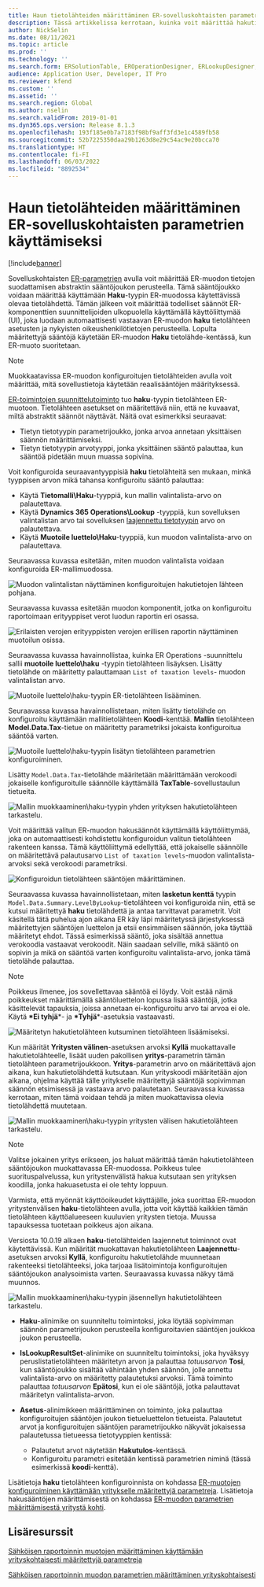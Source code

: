 ```yaml
---
title: Haun tietolähteiden määrittäminen ER-sovelluskohtaisten parametrien käyttämiseksi
description: Tässä artikkelissa kerrotaan, kuinka voit määrittää hakutietolähteet sähköisen raportoinnin (ER) muodoissa käyttämään ER-sovelluskohtaisia parametreja.
author: NickSelin
ms.date: 08/11/2021
ms.topic: article
ms.prod: ''
ms.technology: ''
ms.search.form: ERSolutionTable, EROperationDesigner, ERLookupDesigner, ERComponentLookupStructureEditing
audience: Application User, Developer, IT Pro
ms.reviewer: kfend
ms.custom: ''
ms.assetid: ''
ms.search.region: Global
ms.author: nselin
ms.search.validFrom: 2019-01-01
ms.dyn365.ops.version: Release 8.1.3
ms.openlocfilehash: 193f185e0b7a7183f98bf9aff3fd3e1c4589fb58
ms.sourcegitcommit: 52b7225350daa29b1263d8e29c54ac9e20bcca70
ms.translationtype: HT
ms.contentlocale: fi-FI
ms.lasthandoff: 06/03/2022
ms.locfileid: "8892534"
---
```

# <a name="configure-lookup-data-sources-to-use-er-application-specific-parameters"></a>Haun tietolähteiden määrittäminen ER-sovelluskohtaisten parametrien käyttämiseksi 

[!include[banner](../includes/banner.md)]

Sovelluskohtaisten [ER-parametrien](general-electronic-reporting.md) avulla voit määrittää ER-muodon tietojen suodattamisen abstraktin sääntöjoukon perusteella. Tämä sääntöjoukko voidaan määrittää käyttämään **Haku**-tyypin ER-muodossa käytettävissä olevaa tietolähdettä. Tämän jälkeen voit määrittää todelliset säännöt ER-komponenttien suunnittelijoiden ulkopuolella käyttämällä käyttöliittymää (UI), joka luodaan automaattisesti vastaavan ER-muodon **haku** tietolähteen asetusten ja nykyisten oikeushenkilötietojen perusteella. Lopulta määritettyjä sääntöjä käytetään ER-muodon **Haku** tietolähde-kentässä, kun ER-muoto suoritetaan.

> [!NOTE]
> Muokkaatavissa ER-muodon konfiguroitujen tietolähteiden avulla voit määrittää, mitä sovellustietoja käytetään reaalisääntöjen määrityksessä.

[ER-toimintojen suunnittelutoiminto](general-electronic-reporting.md#building-a-format-that-uses-a-data-model-as-a-base) tuo **haku**-tyypin tietolähteen ER-muotoon. Tietolähteen asetukset on määritettävä niin, että ne kuvaavat, miltä abstraktit säännöt näyttävät. Näitä ovat esimerkiksi seuraavat:

   - Tietyn tietotyypin parametrijoukko, jonka arvoa annetaan yksittäisen säännön määrittämiseksi.
   - Tietyn tietotyypin arvotyyppi, jonka yksittäinen sääntö palauttaa, kun sääntöä pidetään muun muassa sopivina.

Voit konfiguroida seuraavantyyppisiä **haku** tietolähteitä sen mukaan, minkä tyyppisen arvon mikä tahansa konfiguroitu sääntö palauttaa:

   - Käytä **Tietomalli\Haku**-tyyppiä, kun mallin valintalista-arvo on palautettava.
   - Käytä **Dynamics 365 Operations\Lookup** -tyyppiä, kun sovelluksen valintalistan arvo tai sovelluksen [laajennettu tietotyypin](../extensibility/extensible-edts.md) arvo on palautettava.
   - Käytä **Muotoile luettelo\Haku**-tyyppiä, kun muodon valintalista-arvo on palautettava.

Seuraavassa kuvassa esitetään, miten muodon valintalista voidaan konfiguroida ER-mallimuodossa.

   ![Muodon valintalistan näyttäminen konfiguroitujen hakutietojen lähteen pohjana.](./media/er-lookup-data-sources-img1.gif)

Seuraavassa kuvassa esitetään muodon komponentit, jotka on konfiguroitu raportoimaan erityyppiset verot luodun raportin eri osassa.

   ![Erilaisten verojen erityyppisten verojen erillisen raportin näyttäminen muotoilun osissa.](./media/er-lookup-data-sources-img2.png)

Seuraavassa kuvassa havainnollistaa, kuinka ER Operations -suunnittelu sallii **muotoile luettelo\haku** -tyypin tietolähteen lisäyksen.  Lisätty tietolähde on määritetty palauttamaan `List of taxation levels`- muodon valintalistan arvo.

   ![Muotoile luettelo\haku-tyypin ER-tietolähteen lisääminen.](./media/er-lookup-data-sources-img3.gif)

Seuraavassa kuvassa havainnollistetaan, miten lisätty tietolähde on konfiguroitu käyttämään mallitietolähteen **Koodi**-kenttää. **Mallin** tietolähteen **Model.Data.Tax**-tietue on määritetty parametriksi jokaista konfiguroitua sääntöä varten.

![Muotoile luettelo\haku-tyypin lisätyn tietolähteen parametrien konfiguroiminen.](./media/er-lookup-data-sources-img4.gif)

Lisätty `Model.Data.Tax`-tietolähde määritetään määrittämään verokoodi jokaiselle konfiguroitulle säännölle käyttämällä **TaxTable**-sovellustaulun tietueita.

   ![Mallin muokkaaminen\haku-tyypin yhden yrityksen hakutietolähteen tarkastelu.](./media/er-lookup-data-sources-img5.gif)

Voit määrittää valitun ER-muodon hakusäännöt käyttämällä käyttöliittymää, joka on automaattisesti kohdistettu konfiguroidun valitun tietolähteen rakenteen kanssa. Tämä käyttöliittymä edellyttää, että jokaiselle säännölle on määritettävä palautusarvo `List of taxation levels`-muodon valintalista-arvoksi sekä verokoodi parametriksi.

   ![Konfiguroidun tietolähteen sääntöjen määrittäminen.](./media/er-lookup-data-sources-img6.gif)

Seuraavassa kuvassa havainnollistetaan, miten **lasketun kenttä** tyypin `Model.Data.Summary.LevelByLookup`-tietolähteen voi konfiguroida niin, että se kutsui määritettyä **haku** tietolähdettä ja antaa tarvittavat parametrit. Voit käsitellä tätä puhelua ajon aikana ER käy läpi määritetyssä järjestyksessä määritettyjen sääntöjen luettelon ja etsii ensimmäisen säännön, joka täyttää määritetyt ehdot. Tässä esimerkissä sääntö, joka sisältää annettua verokoodia vastaavat verokoodit. Näin saadaan selville, mikä sääntö on sopivin ja mikä on sääntöä varten konfiguroitu valintalista-arvo, jonka tämä tietolähde palauttaa.

> [!NOTE]
> Poikkeus ilmenee, jos sovellettavaa sääntöä ei löydy. Voit estää nämä poikkeukset määrittämällä sääntöluettelon lopussa lisää sääntöjä, jotka käsittelevät tapauksia, joissa annetaan ei-konfiguroitu arvo tai arvoa ei ole. Käytä **\*Ei tyhjä**\*- ja **\*Tyhjä**\*-asetuksia vastaavasti.  
>
> ![Määritetyn hakutietolähteen kutsuminen tietolähteen lisäämiseksi.](./media/er-lookup-data-sources-img7.png)

Kun määrität **Yritysten välinen**-asetuksen arvoksi **Kyllä** muokattavalle hakutietolähteelle, lisäät uuden pakollisen **yritys**-parametrin tämän tietolähteen parametrijoukkoon. **Yritys**-parametrin arvo on määritettävä ajon aikana, kun hakutietolähdettä kutsutaan. Kun yrityskoodi määritetään ajon aikana, ohjelma käyttää tälle yritykselle määritettyjä sääntöjä sopivimman säännön etsimisessä ja vastaava arvo palautetaan. Seuraavassa kuvassa kerrotaan, miten tämä voidaan tehdä ja miten muokattavissa olevia tietolähdettä muutetaan.

   ![Mallin muokkaaminen\haku-tyypin yritysten välisen hakutietolähteen tarkastelu.](./media/er-lookup-data-sources-img8.gif)

> [!NOTE]
> Valitse jokainen yritys erikseen, jos haluat määrittää tämän hakutietolähteen sääntöjoukon muokattavassa ER-muodossa. Poikkeus tulee suorituspalvelussa, kun yritystenvälistä hakua kutsutaan sen yrityksen koodilla, jonka hakuasetusta ei ole tehty loppuun.
>
> Varmista, että myönnät käyttöoikeudet käyttäjälle, joka suorittaa ER-muodon yritystenvälisen **haku**-tietolähteen avulla, jotta voit käyttää kaikkien tämän tietolähteen käyttöalueeseen kuuluvien yritysten tietoja. Muussa tapauksessa tuotetaan poikkeus ajon aikana.

Versiosta 10.0.19 alkaen **haku**-tietolähteiden laajennetut toiminnot ovat käytettävissä. Kun määrität muokattavan hakutietolähteen **Laajennettu**-asetuksen arvoksi **Kyllä**, konfiguroitu hakutietolähde muunnetaan rakenteeksi tietolähteeksi, joka tarjoaa lisätoimintoja konfiguroitujen sääntöjoukon analysoimista varten. Seuraavassa kuvassa näkyy tämä muunnos.

   ![Mallin muokkaaminen\haku-tyypin jäsennellyn hakutietolähteen tarkastelu.](./media/er-lookup-data-sources-img9.gif)

- **Haku**-alinimike on suunniteltu toimintoksi, joka löytää sopivimman säännön parametrijoukon perusteella konfiguroitavien sääntöjen joukkoa joukon perusteella.
- **IsLookupResultSet**-alinimike on suunniteltu toimintoksi, joka hyväksyy peruslistatietolähteen määritetyn arvon ja palauttaa *totuusarvon* **Tosi**, kun sääntöjoukko sisältää vähintään yhden säännön, jolle annettu valintalista-arvo on määritetty palautetuksi arvoksi. Tämä toiminto palauttaa *totuusarvon* **Epätosi**, kun ei ole sääntöjä, jotka palauttavat määritetyn valintalista-arvon.
- **Asetus**-alinimikkeen määrittäminen on toiminto, joka palauttaa konfiguroitujen sääntöjen joukon tietueluettelon tietueista. Palautetut arvot ja konfiguroitujen sääntöjen parametrijoukko näkyvät jokaisessa palautetussa tietueessa tietotyyppien kentissä:

    - Palautetut arvot näytetään **Hakutulos**-kentässä.
    - Konfiguroitu parametri esitetään kentissä parametrien niminä (tässä esimerkissä **koodi**-kenttä).

Lisätietoja **haku** tietolähteen konfiguroinnista on kohdassa [ER-muotojen konfiguroiminen käyttämään yritykselle määritettyjä parametreja](er-app-specific-parameters-configure-format.md). Lisätietoja hakusääntöjen määrittämisestä on kohdassa [ER-muodon parametrien määrittämisestä yritystä kohti](er-app-specific-parameters-set-up.md).

## <a name="additional-resources"></a>Lisäresurssit

[Sähköisen raportoinnin muotojen määrittäminen käyttämään yrityskohtaisesti määritettyjä parametreja](er-app-specific-parameters-configure-format.md)

[Sähköisen raportoinnin muodon parametrien määrittäminen yrityskohtaisesti](er-app-specific-parameters-set-up.md)
